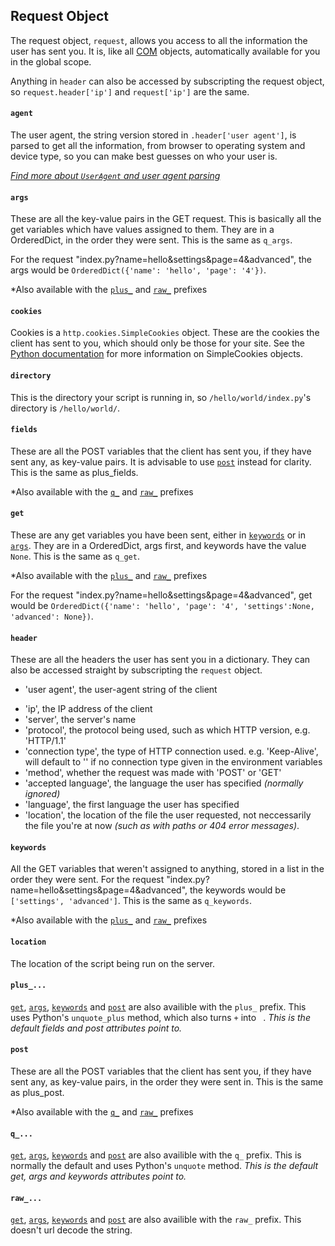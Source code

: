 ## Request Object
The request object, `request`, allows you access to all the information the user has sent you. It is, like all [COM](start.md) objects, automatically available for you in the global scope.

Anything in `header` can also be accessed by subscripting the request object, so `request.header['ip']` and `request['ip']` are the same.

#### `agent`
The user agent, the string version stored in `.header['user agent']`, is parsed to get all the information, from browser to operating system and device type, so you can make best guesses on who your user is.

*[Find more about `UserAgent` and user agent parsing](agent.md)*

#### `args`
These are all the key-value pairs in the GET request. This is basically all the get variables which have values assigned to them. They are in a 
OrderedDict, in the order they were sent.  This is the same as `q_args`.

For the request "index.py?name=hello&settings&page=4&advanced", the args would be `OrderedDict({'name': 'hello', 'page': '4'})`.

*Also available with the [`plus_`](#plus_) and [`raw_`](#raw_) prefixes

#### `cookies`
Cookies is a `http.cookies.SimpleCookies` object. These are the cookies the client has sent to you, which should only be those for your site. See the [Python documentation](https://docs.python.org/3/library/http.cookies.html#http.cookies.SimpleCookie) for more information on SimpleCookies objects.

#### `directory`
This is the directory your script is running in, so `/hello/world/index.py`'s directory is `/hello/world/`.

#### `fields`
These are all the POST variables that the client has sent you, if they have sent any, as key-value pairs. It is advisable to use [`post`](#post) 
instead for clarity. This is the same as plus_fields.

*Also available with the [`q_`](#q_) and [`raw_`](#raw_) prefixes

#### `get`
These are any get variables you have been sent, either in [`keywords`](#keywords) or in [`args`](#args). They are in a OrderedDict, args first, and 
keywords have the value `None`.  This is the same as `q_get`.

*Also available with the [`plus_`](#plus_) and [`raw_`](#raw_) prefixes

For the request "index.py?name=hello&settings&page=4&advanced", get would be `OrderedDict({'name': 'hello', 'page': '4', 'settings':None, 'advanced': None})`.
#### `header`
These are all the headers the user has sent you in a dictionary. They can also be accessed straight by subscripting the `request` object.
* 'user agent', the user-agent string of the client
- 'ip', the IP address of the client
- 'server', the server's name
- 'protocol', the protocol being used, such as which HTTP version, e.g. 'HTTP/1.1'
- 'connection type', the type of HTTP connection used. e.g. 'Keep-Alive', will default to '' if no connection type given in the environment variables
- 'method', whether the request was made with 'POST' or 'GET'
- 'accepted language', the language the user has specified *(normally ignored)*
- 'language', the first language the user has specified
- 'location', the location of the file the user requested, not neccessarily the file you're at now *(such as with paths or 404 error messages)*.

#### `keywords`
All the GET variables that weren't assigned to anything, stored in a list in the order they were sent. 
For the request "index.py?name=hello&settings&page=4&advanced", the keywords would be `['settings', 'advanced']`. This is the same as `q_keywords`.

*Also available with the [`plus_`](#plus_) and [`raw_`](#raw_) prefixes

#### `location`
The location of the script being run on the server.

#### `plus_...`
[`get`](#get), [`args`](#args), [`keywords`](#keywords) and [`post`](#post) are also availible with the `plus_` prefix. This uses Python's 
`unquote_plus` method, which also turns `+` into ` `. *This is the default fields and post attributes point to.*

#### `post`
These are all the POST variables that the client has sent you, if they have sent any, as key-value pairs, in the order they were sent in. This is 
the same as plus_post.

*Also available with the [`q_`](#q_) and [`raw_`](#raw_) prefixes

#### `q_...`
[`get`](#get), [`args`](#args), [`keywords`](#keywords) and [`post`](#post) are also availible with the `q_` prefix. This is normally the default and 
uses Python's `unquote` method. *This is the default get, args and keywords attributes point to.*

#### `raw_...`
[`get`](#get), [`args`](#args), [`keywords`](#keywords) and [`post`](#post) are also availible with the `raw_` prefix. This doesn't url decode the 
string.
